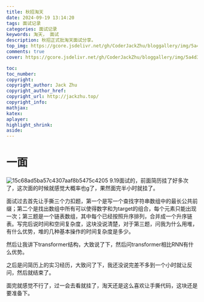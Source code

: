 ```yaml
---
title: 秋招淘天
date: 2024-09-19 13:14:20
tags: 面试记录
categories: 面试记录
keywords: 淘天， 面试
description: 秋招正式批淘天面试分享。
top_img: https://gcore.jsdelivr.net/gh/CoderJackZhu/bloggallery/img/5a4d35a32963632fb3d07910503c13b3.jpeg
comments: true
cover: https://gcore.jsdelivr.net/gh/CoderJackZhu/bloggallery/img/5a4d35a32963632fb3d07910503c13b3.jpeg

toc:
toc_number:
copyright:
copyright_author: Jack Zhu
copyright_author_href: 
copyright_url: http://jackzhu.top/
copyright_info: 
mathjax: 
katex: 
aplayer: 
highlight_shrink: 
aside: 
---
```


# 一面

![15c68ad5ba57c4307aaf8b5475c4205](https://gcore.jsdelivr.net/gh/CoderJackZhu/bloggallery/img/15c68ad5ba57c4307aaf8b5475c4205.png)
9.19面试的，前面简历挂了好多次了，这次面的时候就感觉大概率也g了，果然面完半小时就挂了。

面试过去首先让手撕三个力扣题，第一个是写一个查找字符串数组中的最长公共前缀；第二个是找出数组中所有可以使得数字和为target的组合，每个元素只能出现一次；第三题是一个链表数组，其中每个已经按照升序排列，合并成一个升序链表。写完后说时间和空间复杂度，这块没说清楚，对于第三题，问我为什么用堆，有什么优势，堆的几种基本操作的时间复杂度是多少。

然后让我讲下transformer结构，大致说了下，然后问transformer相比RNN有什么优势。

之后是问简历上的实习经历，大致问了下，我还没说完差不多到一个小时就让反问，然后就结束了。

面完就感觉不行了，过一会去看就挂了，淘天还是这么喜欢让手撕代码，这块还是要准备下。


